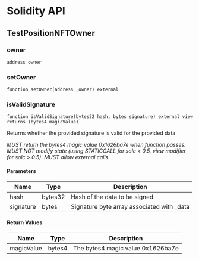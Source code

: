 # Solidity API

## TestPositionNFTOwner

### owner

```solidity
address owner
```

### setOwner

```solidity
function setOwner(address _owner) external
```

### isValidSignature

```solidity
function isValidSignature(bytes32 hash, bytes signature) external view returns (bytes4 magicValue)
```

Returns whether the provided signature is valid for the provided data

_MUST return the bytes4 magic value 0x1626ba7e when function passes.
MUST NOT modify state (using STATICCALL for solc < 0.5, view modifier for solc > 0.5).
MUST allow external calls._

#### Parameters

| Name | Type | Description |
| ---- | ---- | ----------- |
| hash | bytes32 | Hash of the data to be signed |
| signature | bytes | Signature byte array associated with _data |

#### Return Values

| Name | Type | Description |
| ---- | ---- | ----------- |
| magicValue | bytes4 | The bytes4 magic value 0x1626ba7e |

